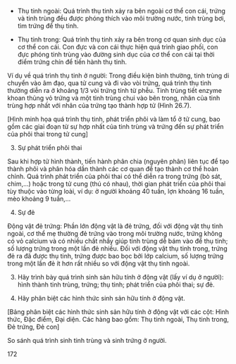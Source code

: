 - Thụ tinh ngoài: Quá trình thụ tinh xảy ra bên ngoài cơ thể con cái, trứng và tinh trùng đều được phóng thích vào môi trường nước, tinh trùng bơi, tìm trứng để thụ tinh.

- Thụ tinh trong: Quá trình thụ tinh xảy ra bên trong cơ quan sinh dục của cơ thể con cái. Con đực và con cái thực hiện quá trình giao phối, con đực phóng tinh trùng vào đường sinh dục của cơ thể con cái tại thời điểm trứng chín để tiến hành thụ tinh.

Ví dụ về quá trình thụ tinh ở người: Trong điều kiện bình thường, tinh trùng di chuyển vào âm đạo, qua tử cung và đi vào vòi trứng, quá trình thụ tinh thường diễn ra ở khoảng 1/3 vòi trứng tính từ phễu. Tinh trùng tiết enzyme khoan thủng vỏ trứng và một tinh trùng chui vào bên trong, nhân của tinh trùng hợp nhất với nhân của trứng tạo thành hợp tử (Hình 26.7).

[Hình minh họa quá trình thụ tinh, phát triển phôi và làm tổ ở tử cung, bao gồm các giai đoạn từ sự hợp nhất của tinh trùng và trứng đến sự phát triển của phôi thai trong tử cung]

3. Sự phát triển phôi thai

Sau khi hợp tử hình thành, tiến hành phân chia (nguyên phân) liên tục để tạo thành phôi và phân hóa dần thành các cơ quan để tạo thành cơ thể hoàn chỉnh. Quá trình phát triển của phôi thai có thể diễn ra trong trứng (bò sát, chim,...) hoặc trong tử cung (thú có nhau), thời gian phát triển của phôi thai tùy thuộc vào từng loài, ví dụ: ở người khoảng 40 tuần, lợn khoảng 16 tuần, mèo khoảng 9 tuần,...

4. Sự đẻ

Động vật đẻ trứng: Phần lớn động vật là đẻ trứng, đối với động vật thụ tinh ngoài, cơ thể mẹ thường đẻ trứng vào trong môi trường nước, trứng không có vỏ calcium và có nhiều chất nhầy giúp tinh trùng dễ bám vào để thụ tinh; số lượng trứng trong một lần đẻ nhiều. Đối với động vật thụ tinh trong, trứng đẻ ra đã được thụ tinh, trứng được bao bọc bởi lớp calcium, số lượng trứng trong một lần đẻ ít hơn rất nhiều so với động vật thụ tinh ngoài.

3. Hãy trình bày quá trình sinh sản hữu tính ở động vật (lấy ví dụ ở người): hình thành tinh trùng, trứng; thụ tinh; phát triển của phôi thai; sự đẻ.

4. Hãy phân biệt các hình thức sinh sản hữu tính ở động vật.

[Bảng phân biệt các hình thức sinh sản hữu tính ở động vật với các cột: Hình thức, Đặc điểm, Đại diện. Các hàng bao gồm: Thụ tinh ngoài, Thụ tinh trong, Đẻ trứng, Đẻ con]

So sánh quá trình sinh tinh trùng và sinh trứng ở người.

172